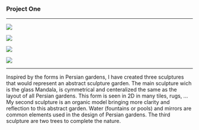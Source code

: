 ### Project One
***

![](http://i.imgur.com/TlPOVKD.jpg)

![](http://i.imgur.com/385tFGB.jpg)

![](http://i.imgur.com/KqCgJto.jpg)

![](http://i.imgur.com/3huV2xP.jpg)

***

Inspired by the forms in Persian gardens, I have created three sculptures that would represent an abstract sculpture garden. The main sculpture wich is the glass Mandala, is cymmetrical and centeralized the same as the layout of all Persian gardens. This form is seen in 2D in many tiles, rugs, ... My second sculpture is an organic model bringing more clarity and reflection to this abstract garden. Water (fountains or pools) and mirrors are common elements used in the design of Persian gardens. The third sculpture are two trees to complete the nature.

